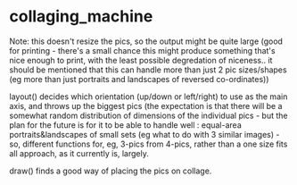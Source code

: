 # collaging_machine

Note: this doesn't resize the pics, so the output might be quite large (good for printing - there's a small chance this might produce something that's nice enough to print, with the least possible degredation of niceness.. it should be mentioned that this can handle more than just 2 pic sizes/shapes (eg more than just portraits and landscapes of reversed co-ordinates))

layout() decides which orientation (up/down or left/right) to use as the main axis, and throws up the biggest pics (the expectation is that there will be a somewhat random distribution of dimensions of the individual pics - but the plan for the future is for it to be able to handle well : equal-area portraits&landscapes of small sets (eg what to do with 3 similar images) - so, different functions for, eg, 3-pics from 4-pics, rather than a one size fits all approach, as  it currently is, largely.

draw() finds a good way of placing the pics on collage.
